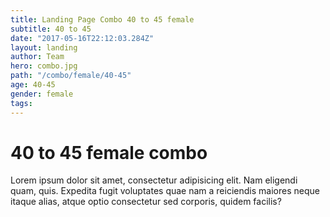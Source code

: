 ```yaml
---
title: Landing Page Combo 40 to 45 female
subtitle: 40 to 45
date: "2017-05-16T22:12:03.284Z"
layout: landing
author: Team
hero: combo.jpg
path: "/combo/female/40-45"
age: 40-45
gender: female
tags:
---
```


# 40 to 45 female combo

Lorem ipsum dolor sit amet, consectetur adipisicing elit. Nam eligendi quam, quis. Expedita fugit voluptates quae nam a reiciendis maiores neque itaque alias, atque optio consectetur sed corporis, quidem facilis?